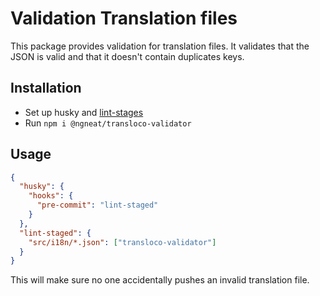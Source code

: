 # Validation Translation files

This package provides validation for translation files. It validates that the JSON is valid and that it doesn't contain duplicates keys.

## Installation

- Set up husky and [lint-stages](https://github.com/okonet/lint-staged#examples)
- Run `npm i @ngneat/transloco-validator`

## Usage

```json
{
  "husky": {
    "hooks": {
      "pre-commit": "lint-staged"
    }
  },
  "lint-staged": {
    "src/i18n/*.json": ["transloco-validator"]
  }
}
```

This will make sure no one accidentally pushes an invalid translation file.
